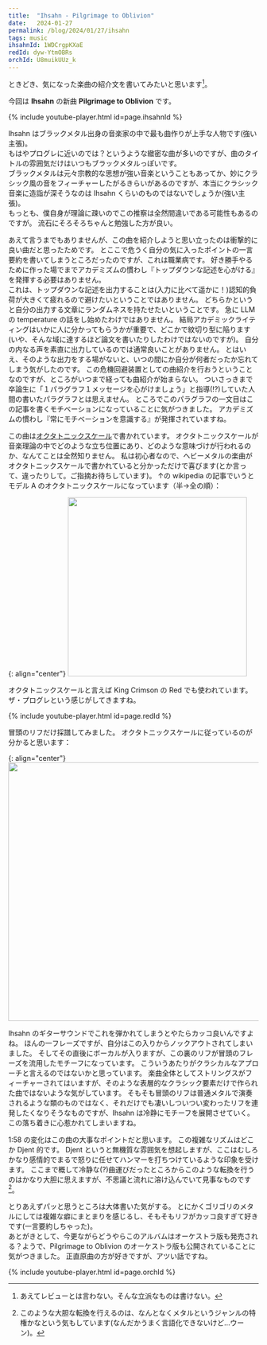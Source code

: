 ```yaml
---
title:  "Ihsahn - Pilgrimage to Oblivion"
date:   2024-01-27
permalink: /blog/2024/01/27/ihsahn
tags: music
ihsahnId: 1WDCrgpKXaE
redId: dyw-YtmOBRs
orchId: U8muikUUz_k
---
```


ときどき、気になった楽曲の紹介文を書いてみたいと思います[^1]。

今回は **Ihsahn** の新曲 **Pilgrimage to Oblivion** です。

{% include youtube-player.html id=page.ihsahnId %}

Ihsahn はブラックメタル出身の音楽家の中で最も曲作りが上手な人物です(強い主張)。  
もはやプログレに近いのでは？というような緻密な曲が多いのですが、曲のタイトルの雰囲気だけはいつもブラックメタルっぽいです。  
ブラックメタルは元々宗教的な思想が強い音楽ということもあってか、妙にクラシック風の音をフィーチャーしたがるきらいがあるのですが、本当にクラシック音楽に造詣が深そうなのは Ihsahn くらいのものではないでしょうか(強い主張)。  
もっとも、僕自身が理論に疎いのでこの推察は全然間違いである可能性もあるのですが。
流石にそろそろちゃんと勉強した方が良い。

あえて言うまでもありませんが、この曲を紹介しようと思い立ったのは衝撃的に良い曲だと思ったためです。
とここで危うく自分の気に入ったポイントの一言要約を書いてしまうところだったのですが、これは職業病です。
好き勝手やるために作った場でまでアカデミズムの慣わし『トップダウンな記述を心がける』を発揮する必要はありません。  
これは、トップダウンな記述を出力することは(入力に比べて遥かに！)認知的負荷が大きくて疲れるので避けたいということではありません。
どちらかというと自分の出力する文章にランダムネスを持たせたいということです。
急に LLM の temperature の話をし始めたわけではありません。
結局アカデミックライティングはいかに人に分かってもらうかが重要で、どこかで紋切り型に陥ります(いや、そんな域に達するほど論文を書いたりしたわけではないのですが)。
自分の内なる声を素直に出力しているのでは通常良いことがありません。
とはいえ、そのような出力をする場がないと、いつの間にか自分が何者だったか忘れてしまう気がしたのです。
この危機回避装置としての曲紹介を行おうということなのですが、ところがいつまで経っても曲紹介が始まらない。
ついさっきまで卒論生に「１パラグラフ１メッセージを心がけましょう」と指導(!?)していた人間の書いたパラグラフとは思えません。
ところでこのパラグラフの一文目はこの記事を書くモチベーションになっていることに気がつきました。
アカデミズムの慣わし『常にモチベーションを意識する』が発揮されていますね。

この曲は[オクタトニックスケール](https://ja.wikipedia.org/wiki/%E5%85%AB%E9%9F%B3%E9%9F%B3%E9%9A%8E)で書かれています。
オクタトニックスケールが音楽理論の中でどのような立ち位置にあり、どのような意味づけが行われるのか、なんてことは全然知りません。
私は初心者なので、ヘビーメタルの楽曲がオクタトニックスケールで書かれていると分かっただけで喜びます(とか言って、違ったりして。ご指摘お待ちしています)。
↑の wikipedia の記事でいうとモデル A のオクタトニックスケールになっています（半→全の順）：

{: align="center"}
<img src="{{site.baseurl}}/images/posts/2024-01-27-ihsahn/octatonic.png" width="360px">

オクタトニックスケールと言えば King Crimson の Red でも使われています。
ザ・プログレという感じがしてきますね。

{% include youtube-player.html id=page.redId %}

冒頭のリフだけ採譜してみました。
オクタトニックスケールに従っているのが分かると思います：

{: align="center"}
<img src="{{site.baseurl}}/images/posts/2024-01-27-ihsahn/intro.png" width="520px">

Ihsahn のギターサウンドでこれを弾かれてしまうとやたらカッコ良いんですよね。
ほんの一フレーズですが、自分はこの入りからノックアウトされてしまいました。
そしてその直後にボーカルが入りますが、この裏のリフが冒頭のフレーズを流用したモチーフになっています。
こういうあたりがクラシカルなアプローチと言えるのではないかと思っています。
楽曲全体としてストリングスがフィーチャーされてはいますが、そのような表層的なクラシック要素だけで作られた曲ではないような気がしています。
そもそも冒頭のリフは普通メタルで演奏されるような類のものではなく、それだけでも凄いしついつい変わったリフを連発したくなりそうなものですが、Ihsahn は冷静にモチーフを展開させていく。
この落ち着きに心惹かれてしまいますね。

1:58 の変化はこの曲の大事なポイントだと思います。
この複雑なリズムはどこか Djent 的です。
Djent というと無機質な雰囲気を想起しますが、ここはむしろかなり感情的でまるで怒りに任せてハンマーを打ちつけているような印象を受けます。
ここまで概して冷静な(?)曲運びだったところからこのような転換を行うのはかなり大胆に思えますが、不思議と流れに溶け込んでいて見事なものです[^2]。

とりあえずパッと思うところは大体書いた気がする。
とにかくゴリゴリのメタルにしては複雑な癖にまとまりを感じるし、そもそもリフがカッコ良すぎて好きです(一言要約しちゃった)。  
あとがきとして、今更ながらどうやらこのアルバムはオーケストラ版も発売される？ようで、Pilgrimage to Oblivion のオーケストラ版も公開されていることに気がつきました。
正直原曲の方が好きですが、アツい話ですね。

{% include youtube-player.html id=page.orchId %}

[^1]: あえてレビューとは言わない。そんな立派なものは書けない。
[^2]: このような大胆な転換を行えるのは、なんとなくメタルというジャンルの特権かなという気もしています(なんだかうまく言語化できないけど…ウーン)。